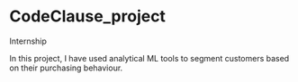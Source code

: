 # CodeClause_project
Internship

In this project, I have used analytical ML tools to segment customers based on their purchasing behaviour.
